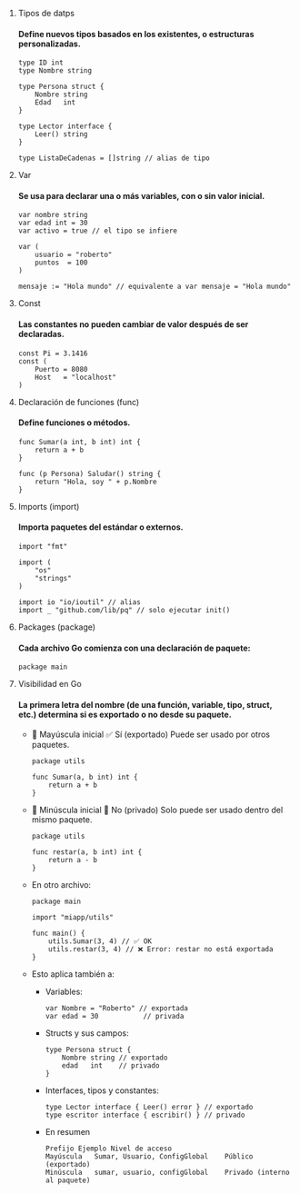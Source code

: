 1. Tipos de datps

    #### Define nuevos tipos basados en los existentes, o estructuras personalizadas.

    ```
    type ID int
    type Nombre string
    ```

    ```
    type Persona struct {
        Nombre string
        Edad   int
    }
    ```

    ```
    type Lector interface {
        Leer() string
    }
    ```

    ```
    type ListaDeCadenas = []string // alias de tipo
    ```

1. Var
    #### Se usa para declarar una o más variables, con o sin valor inicial.
    ```
    var nombre string
    var edad int = 30
    var activo = true // el tipo se infiere
    ```
    ```
    var (
        usuario = "roberto"
        puntos  = 100
    )
    ```
    ```
    mensaje := "Hola mundo" // equivalente a var mensaje = "Hola mundo"
    ```

2. Const
    #### Las constantes no pueden cambiar de valor después de ser declaradas.
    ```
    const Pi = 3.1416
    const (
        Puerto = 8080
        Host   = "localhost"
    )
    ```


4. Declaración de funciones (func)

    #### Define funciones o métodos.
    ```
    func Sumar(a int, b int) int {
        return a + b
    }
    ```
    ```
    func (p Persona) Saludar() string {
        return "Hola, soy " + p.Nombre
    }
    ```

5. Imports (import)

    #### Importa paquetes del estándar o externos.

    ```
    import "fmt"
    ```

    ```
    import (
        "os"
        "strings"
    )
    ```

    ```
    import io "io/ioutil" // alias
    import _ "github.com/lib/pq" // solo ejecutar init()
    ```


6. Packages (package)
    #### Cada archivo Go comienza con una declaración de paquete:

    ```
    package main
    ```

7. Visibilidad en Go
    #### La primera letra del nombre (de una función, variable, tipo, struct, etc.) determina si es exportado o no desde su paquete.


    - 🔹 Mayúscula inicial	✅ Sí (exportado)	Puede ser usado por otros paquetes.
        ```
        package utils

        func Sumar(a, b int) int {
            return a + b
        }
        ```
    - 🔸 Minúscula inicial	🚫 No (privado)	Solo puede ser usado dentro del mismo paquete.
        ```
        package utils

        func restar(a, b int) int {
            return a - b
        }
        ```

    - En otro archivo:
        ```
        package main

        import "miapp/utils"

        func main() {
            utils.Sumar(3, 4) // ✅ OK
            utils.restar(3, 4) // ❌ Error: restar no está exportada
        }
        ```
    - Esto aplica también a:
        - Variables:
            ```
            var Nombre = "Roberto" // exportada
            var edad = 30           // privada
            ```
        - Structs y sus campos:
            ```
            type Persona struct {
                Nombre string // exportado
                edad   int    // privado
            }
            ```
        - Interfaces, tipos y constantes:
            ```
            type Lector interface { Leer() error } // exportado
            type escritor interface { escribir() } // privado
            ```
        - En resumen
            ```
            Prefijo	Ejemplo	Nivel de acceso
            Mayúscula	Sumar, Usuario, ConfigGlobal	Público (exportado)
            Minúscula	sumar, usuario, configGlobal	Privado (interno al paquete)
            ```



